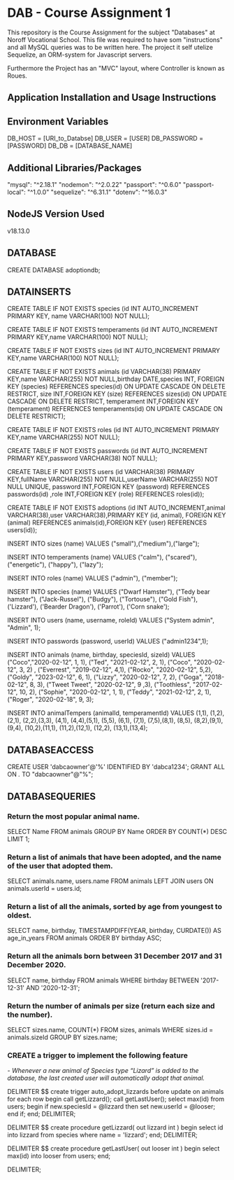 # DAB - Course Assignment 1
This repository is the Course Assignment for the subject "Databases" at Noroff Vocational School.
This file was required to have som "instructions" and all MySQL queries was to be written here. The project it self utelize Sequelize, an ORM-system for Javascript servers.

Furthermore the Project has an "MVC" layout, where Controller is known as Roues.

## Application Installation and Usage Instructions
## Environment Variables
DB_HOST = [URI_to_Databse]
DB_USER = [USER]
DB_PASSWORD = [PASSWORD]
DB_DB = [DATABASE_NAME]

## Additional Libraries/Packages
"mysql": "^2.18.1"
"nodemon": "^2.0.22"
"passport": "^0.6.0"
"passport-local": "^1.0.0"
"sequelize": "^6.31.1"
"dotenv": "^16.0.3"

## NodeJS Version Used
v18.13.0

## DATABASE
CREATE DATABASE adoptiondb;

## DATAINSERTS
CREATE TABLE IF NOT EXISTS species 
 (id INT AUTO_INCREMENT PRIMARY KEY, name VARCHAR(100) NOT NULL);

CREATE TABLE IF NOT EXISTS temperaments 
(id INT AUTO_INCREMENT PRIMARY KEY,name VARCHAR(100) NOT NULL);

CREATE TABLE IF NOT EXISTS sizes 
(id INT AUTO_INCREMENT PRIMARY KEY,name VARCHAR(100) NOT NULL);

CREATE TABLE IF NOT EXISTS animals 
(id VARCHAR(38) PRIMARY KEY,name VARCHAR(255) NOT NULL,birthday DATE,species INT,
FOREIGN KEY (species) REFERENCES species(id) ON UPDATE CASCADE ON DELETE RESTRICT,
size INT,FOREIGN KEY (size) REFERENCES sizes(id) ON UPDATE CASCADE ON DELETE RESTRICT, 
temperament INT,FOREIGN KEY (temperament) REFERENCES temperaments(id) ON UPDATE CASCADE ON DELETE RESTRICT);

CREATE TABLE IF NOT EXISTS roles 
(id INT AUTO_INCREMENT PRIMARY KEY,name VARCHAR(255) NOT NULL);

CREATE TABLE IF NOT EXISTS passwords 
(id INT AUTO_INCREMENT PRIMARY KEY,password VARCHAR(38) NOT NULL);

CREATE TABLE IF NOT EXISTS users 
(id VARCHAR(38) PRIMARY KEY,fullName VARCHAR(255) NOT NULL,userName VARCHAR(255) NOT NULL UNIQUE,
password INT,FOREIGN KEY (password) REFERENCES passwords(id)
,role INT,FOREIGN KEY (role) REFERENCES roles(id));

CREATE TABLE IF NOT EXISTS adoptions 
(id INT AUTO_INCREMENT,animal VARCHAR(38),user VARCHAR(38),PRIMARY KEY (id, animal),
FOREIGN KEY (animal) REFERENCES animals(id),FOREIGN KEY (user) REFERENCES users(id));

INSERT INTO sizes (name) VALUES 
("small"),("medium"),("large");

INSERT INTO temperaments (name) VALUES 
("calm"), ("scared"), ("energetic"), ("happy"), ("lazy");

INSERT INTO roles (name) VALUES 
("admin"), ("member");

INSERT INTO species (name) VALUES 
("Dwarf Hamster"), ("Tedy bear hamster"), ("Jack-Russel"), 
("Budgy"), ("Tortouse"), ("Gold Fish"), 
('Lizzard'), ('Bearder Dragon'), ('Parrot'), 
('Corn snake');

INSERT INTO users (name, username, roleId) VALUES 
("System admin", "Admin", 1);

INSERT INTO passwords (password, userId) VALUES 
("admin1234",1);

INSERT INTO animals (name, birthday, speciesId, sizeId) VALUES
("Coco","2020-02-12", 1, 1), ("Ted", "2021-02-12", 2, 1), ("Coco", "2020-02-12", 3, 2)
, ("Everrest", "2019-02-12", 4,1), ("Rocko", "2020-02-12", 5,2), ("Goldy", "2023-02-12", 6, 1), ("Lizzy", "2020-02-12", 7, 2), ("Goga", "2018-02-12", 8, 3), ("Tweet Tweet", "2020-02-12", 9 ,3), ("Toothless", "2017-02-12", 10, 2), ("Sophie",  "2020-02-12", 1, 1), ("Teddy", "2021-02-12", 2, 1), ("Roger", "2020-02-18", 9, 3);

INSERT INTO animalTempers (animalId, temperamentId) VALUES 
(1,1), (1,2),(2,1), (2,2),(3,3), (4,1), (4,4),(5,1), (5,5),
(6,1), (7,1), (7,5),(8,1), (8,5), (8,2),(9,1), (9,4),
(10,2),(11,1), (11,2),(12,1), (12,2), (13,1),(13,4);

## DATABASEACCESS
CREATE USER 'dabcaowner'@'%' IDENTIFIED BY 'dabca1234';
GRANT ALL ON *.* TO "dabcaowner"@"%";

## DATABASEQUERIES
### Return the most popular animal name.
SELECT Name FROM animals GROUP BY Name ORDER BY COUNT(*) DESC LIMIT 1;

### Return a list of animals that have been adopted, and the name of the user that adopted them. 
SELECT animals.name, users.name FROM animals LEFT JOIN users ON animals.userId = users.id;

### Return a list of all the animals, sorted by age from youngest to oldest. 
SELECT name, birthday, TIMESTAMPDIFF(YEAR, birthday, CURDATE()) AS age_in_years FROM animals ORDER BY birthday ASC;

### Return all the animals born between 31 December 2017 and 31 December 2020. 
SELECT name, birthday FROM animals WHERE birthday BETWEEN '2017-12-31' AND '2020-12-31';
    
### Return the number of animals per size (return each size and the number). 
SELECT  sizes.name, COUNT(*) FROM sizes, animals WHERE sizes.id = animals.sizeId GROUP BY sizes.name;

### CREATE a trigger to implement the following feature 
_- Whenever a new animal of Species type “Lizard” is added to the database, the last created user will automatically adopt that animal._

DELIMITER $$
create trigger auto_adopt_lizzards
	before update on animals for each row
begin
	call getLizzard();
    call getLastUser();
    select max(id) from users;
	begin if new.speciesId = @lizzard then
		set new.userId = @looser;
    end if;
end;
DELIMITER;

DELIMITER $$
create procedure getLizzard(
	out lizzard int
)
begin
    select id 
    into lizzard 
    from species 
    where name = 'lizzard';
end;
DELIMITER;

DELIMITER $$
create procedure getLastUser( 
out looser int
)
begin
	select max(id) 
    into looser
    from users;
end;

DELIMITER;
